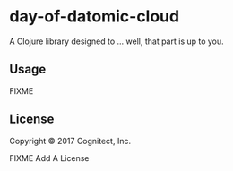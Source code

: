 # day-of-datomic-cloud

A Clojure library designed to ... well, that part is up to you.

## Usage

FIXME

## License

Copyright © 2017 Cognitect, Inc.

FIXME Add A License
